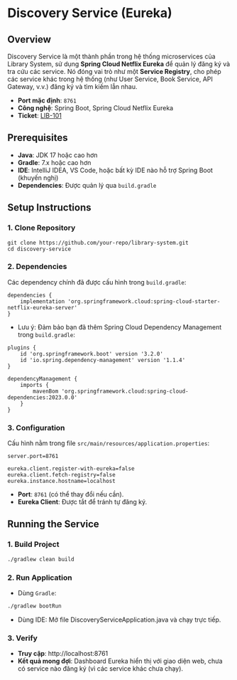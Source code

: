 # Discovery Service (Eureka)

## Overview
Discovery Service là một thành phần trong hệ thống microservices của Library System, sử dụng **Spring Cloud Netflix Eureka** để quản lý đăng ký và tra cứu các service. Nó đóng vai trò như một **Service Registry**, cho phép các service khác trong hệ thống (như User Service, Book Service, API Gateway, v.v.) đăng ký và tìm kiếm lẫn nhau.

- **Port mặc định**: `8761`
- **Công nghệ**: Spring Boot, Spring Cloud Netflix Eureka
- **Ticket**: [LIB-101](link-to-ticket)

## Prerequisites
- **Java**: JDK 17 hoặc cao hơn
- **Gradle**: 7.x hoặc cao hơn
- **IDE**: IntelliJ IDEA, VS Code, hoặc bất kỳ IDE nào hỗ trợ Spring Boot (khuyến nghị)
- **Dependencies**: Được quản lý qua `build.gradle`

## Setup Instructions

### 1. Clone Repository
```
git clone https://github.com/your-repo/library-system.git
cd discovery-service
```
### 2. Dependencies
Các dependency chính đã được cấu hình trong `build.gradle`:
```
dependencies {
    implementation 'org.springframework.cloud:spring-cloud-starter-netflix-eureka-server'
}
```
- Lưu ý: Đảm bảo bạn đã thêm Spring Cloud Dependency Management trong `build.gradle`:
```
plugins {
    id 'org.springframework.boot' version '3.2.0'
    id 'io.spring.dependency-management' version '1.1.4'
}

dependencyManagement {
    imports {
        mavenBom 'org.springframework.cloud:spring-cloud-dependencies:2023.0.0'
    }
}
```

### 3. Configuration
Cấu hình nằm trong file `src/main/resources/application.properties`:
```
server.port=8761

eureka.client.register-with-eureka=false
eureka.client.fetch-registry=false
eureka.instance.hostname=localhost
```
- **Port**: `8761` (có thể thay đổi nếu cần).
- **Eureka Client**: Được tắt để tránh tự đăng ký.
##  Running the Service
### 1. Build Project
```bash
./gradlew clean build
```
### 2. Run Application
- Dùng `Gradle`:
```bash
./gradlew bootRun
```
- Dùng IDE: Mở file DiscoveryServiceApplication.java và chạy trực tiếp.
### 3. Verify
- **Truy cập**: http://localhost:8761
- **Kết quả mong đợi**: Dashboard Eureka hiển thị với giao diện web, chưa có service nào đăng ký (vì các service khác chưa chạy).
